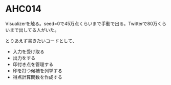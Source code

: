 # AHC014
Visualizerを触る。seed=0で45万点くらいまで手動で出る。Twitterで80万くらいまで出してる人がいた。

とりあえず書きたいコードとして、
- 入力を受け取る
- 出力をする
- 印付き点を管理する
- 印を打つ候補を列挙する
- 得点計算関数を作成する